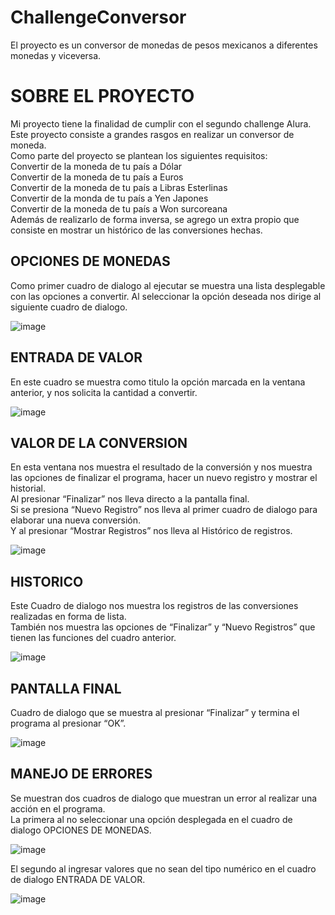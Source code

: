 # ChallengeConversor
El proyecto es un conversor de monedas de pesos mexicanos a diferentes monedas y viceversa.

<h1>SOBRE EL PROYECTO</h1>
Mi proyecto tiene la finalidad de cumplir con el segundo challenge Alura. Este proyecto consiste a grandes rasgos en realizar un conversor de moneda. <br>
Como parte del proyecto se plantean los siguientes requisitos:<br>
Convertir de la moneda de tu país a Dólar<br>
Convertir de la moneda de tu país a Euros<br>
Convertir de la moneda de tu país a Libras Esterlinas<br>
Convertir de la monda de tu país a Yen Japones<br>
Convertir de la moneda de tu país a Won surcoreana <br>
Además de realizarlo de forma inversa, se agrego un extra propio que consiste en mostrar un histórico de las conversiones hechas.

<h2>OPCIONES DE MONEDAS </h2>
Como primer cuadro de dialogo al ejecutar se muestra una lista desplegable con las opciones a convertir. Al seleccionar la opción deseada nos dirige al siguiente cuadro de dialogo.

 ![image](https://github.com/FerAnzArt/ChallengeConversor/assets/130519612/cc134e85-094a-4b7e-ada8-667b68152b8b)

<h2>ENTRADA DE VALOR</h2>
En este cuadro se muestra como titulo la opción marcada en la ventana anterior, y nos solicita la cantidad a convertir.

 ![image](https://github.com/FerAnzArt/ChallengeConversor/assets/130519612/2d9e2b8f-923a-4b52-ae22-f148054dea0b)

<h2>VALOR DE LA CONVERSION</h2>
En esta ventana nos muestra el resultado de la conversión y nos muestra las opciones de finalizar el programa, hacer un nuevo registro y mostrar el historial.<br>
Al presionar “Finalizar” nos lleva directo a la pantalla final.<br>
Si se presiona “Nuevo Registro” nos lleva al primer cuadro de dialogo para elaborar una nueva conversión.<br>
Y al presionar “Mostrar Registros” nos lleva al Histórico de registros.

 ![image](https://github.com/FerAnzArt/ChallengeConversor/assets/130519612/d7ce3ef3-c6b5-4480-9270-070100e2fbc8)

<h2>HISTORICO</h2>
Este Cuadro de dialogo nos muestra los registros de las conversiones realizadas en forma de lista.<br>
También nos muestra las opciones de “Finalizar” y “Nuevo Registros” que tienen las funciones del cuadro anterior.

![image](https://github.com/FerAnzArt/ChallengeConversor/assets/130519612/2be42189-420d-4613-bb5b-ddf590fbd469)


<h2>PANTALLA FINAL</h2>
Cuadro de dialogo que se muestra al presionar “Finalizar” y termina el programa al presionar “OK”.

![image](https://github.com/FerAnzArt/ChallengeConversor/assets/130519612/0151d967-40f2-4f3d-81a7-1dd766332af1)

<h2>MANEJO DE ERRORES</h2>
Se muestran dos cuadros de dialogo que muestran un error al realizar una acción en el programa.<br>
La primera al no seleccionar una opción desplegada en el cuadro de dialogo OPCIONES DE  MONEDAS.

 ![image](https://github.com/FerAnzArt/ChallengeConversor/assets/130519612/8bc2fa31-53bd-4c81-b436-51e470a53fab)

El segundo al ingresar valores que no sean del tipo numérico en el cuadro de dialogo ENTRADA DE VALOR.

 ![image](https://github.com/FerAnzArt/ChallengeConversor/assets/130519612/012d086b-d0b6-4249-93a0-dfbb32a73c0a)


